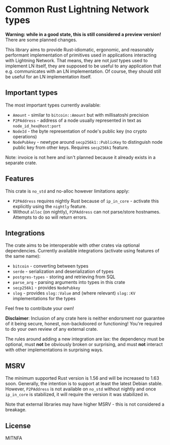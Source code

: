 # Common Rust Lightning Network types

**Warning: while in a good state, this is still considered a preview version!**
There are some planned changes.

This library aims to provide Rust-idiomatic, ergonomic, and reasonably performant
implementation of primitives used in applications interacting with Lightning Network.
That means, they are not *just* types used to implement LN itself, they are supposed to be
useful to any application that e.g. communicates with an LN implementation. Of course,
they should still be useful for an LN implementation itself.

## Important types

The most important types currently available:

* `Amount` - similar to `bitcoin::Amount` but with millisatoshi precision
* `P2PAddress` - address of a node usually represented in text as `node_id_hex@host:port`
* `NodeId` - the byte representation of node's public key (no crypto operations)
* `NodePubkey` - newtype around `secp256k1::PublicKey` to distinguish node public key from
                   other keys. Requires `secp256k1` feature.

Note: invoice is not here and isn't planned because it already exists in a separate crate.

## Features

This crate is `no_std` and no-alloc however limitations apply:

* `P2PAddress` requires  nightly Rust because of `ip_in_core` - activate this explicitly using the `nightly` feature.
* Without `alloc` (on nightly), `P2PAddress` can not parse/store hostnames. Attempts to do so will return errors.

## Integrations

The crate aims to be interoperable with other crates via optional dependencies.
Currently available integrations (activate using features of the same name):

* `bitcoin` - converting between types
* `serde` - serialization and deserialization of types
* `postgres-types` - storing and retrieving from SQL
* `parse_arg` - parsing arguments into types in this crate
* `secp256k1` - provides `NodePubkey`
* `slog` - provides `slog::Value` and (where relevant) `slog::KV` implementations for the types

Feel free to contribute your own!

**Disclaimer**: Inclusion of any crate here is neither endorsment nor guarantee of it
being secure, honest, non-backdoored or functioning! You're required to do your own review of
any external crate.

The rules around adding a new integration are lax: the dependency must be optional, must
**not** be obviously broken or surprising, and must **not** interact with other implementations
in surprising ways.

## MSRV

The minimum supported Rust version is 1.56 and will be increased to 1.63 soon.
Generally, the intention is to support at least the latest Debian stable.
However, `P2PAddress` is not available on `no_std` without nightly and once `ip_in_core` is stabilized, it will require the version it was stabilized in.

Note that external libraries may have higher MSRV - this is not considered a breakage.

## License

MITNFA
